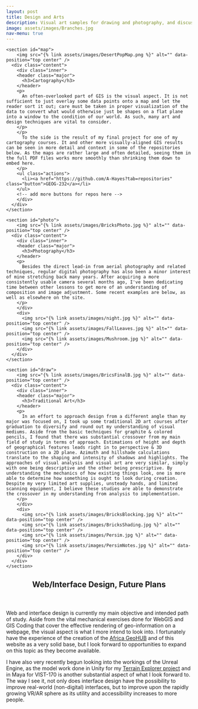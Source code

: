 ```yaml
---
layout: post
title: Design and Arts
description: Visual art samples for drawing and photography, and discussions on experience in other mediums.
image: assets/images/Branches.jpg
nav-menu: true
---
```


<div id="main">

  <section id="items" class="spotlights">
  
    <section id="map">
        <img src="{% link assets/images/DesertPopMap.png %}" alt="" data-position="top center" />
      <div class="content">
        <div class="inner">
        <header class="major">
          <h3>Cartography</h3>
        </header>
        <p>
          An often-overlooked part of GIS is the visual aspect. It is not sufficient to just overlay some data points onto a map and let the reader sort it out; care must be taken in proper visualization of the data to convert what would otherwise just be shapes on a flat plane into a window to the condition of our world. As such, many art and design techniques are vital to consider. 
        </p>
        </p>
          To the side is the result of my final project for one of my cartography courses. It and other more visually-aligned GIS results can be seen in more detail and context in some of the repositories below. As the maps are rather large and often detailed, seeing them in the full PDF files works more smoothly than shrinking them down to embed here. 
        </p>
        <ul class="actions">
          <li><a href="https://github.com/A-Hayes?tab=repositories" class="button">GEOG-232</a></li>
        </ul>
        <!-- add more buttons for repos here -->
        </div>
      </div>
    </section>
    
    <section id="photo">
        <img src="{% link assets/images/BricksPhoto.jpg %}" alt="" data-position="top center" />
      <div class="content">
        <div class="inner">
        <header class="major">
          <h3>Photography</h3>
        </header>
        <p>
          Besides the direct lead-in from aerial photography and related techniques, regular digital photography has also been a minor interest of mine stretching back many years. After acquiring a more consistently usable camera several months ago, I've been dedicating time between other lessons to get more of an understanding of composition and image adjustment. Some recent examples are below, as well as elsewhere on the site. 
        </p>
        </div>
        <div>
          <img src="{% link assets/images/night.jpg %}" alt="" data-position="top center" />
          <img src="{% link assets/images/FallLeaves.jpg %}" alt="" data-position="top center" />
          <img src="{% link assets/images/Mushroom.jpg %}" alt="" data-position="top center" />
        </div>
      </div>
    </section>
    
    <section id="draw">
        <img src="{% link assets/images/BricsFinalB.jpg %}" alt="" data-position="top center" />
      <div class="content">
        <div class="inner">
        <header class="major">
          <h3>Traditional Art</h3>
        </header>
        <p>
          In an effort to approach design from a different angle than my major was focused on, I took up some traditional 2D art courses after graduation to diversify and round out my understanding of visual mediums. Aside from the basic techniques for graphite & colored pencils, I found that there was substantial crossover from my main field of study in terms of approach. Estimations of height and depth of geographical features leads right in to perspective & 3D construction on a 2D plane. Azimuth and hillshade calculations translate to the shaping and intensity of shadows and highlights. The approaches of visual analysis and visual art are very similar, simply with one being descriptive and the other being prescriptive. By understanding the mechanics of how existing things look, one is more able to determine how something is ought to look during creation. Despite my very limited art supplies, unsteady hands, and limited scanning equipment, I believe these studies are able to demonstrate the crossover in my understanding from analysis to implementation. 
        </p>
        </div>
        <div>
          <img src="{% link assets/images/BricksBlocking.jpg %}" alt="" data-position="top center" />
          <img src="{% link assets/images/BricksShading.jpg %}" alt="" data-position="top center" />
          <img src="{% link assets/images/Persim.jpg %}" alt="" data-position="top center" />
          <img src="{% link assets/images/PersimNotes.jpg %}" alt="" data-position="top center" />
        </div>
      </div>
    </section>
  
  </section>
  
  <section id="webinter">
    <div class="inner">
      <header class="major">
        <h2>Web/Interface Design, Future Plans</h2>
      </header>
      <p>
        Web and interface design is currently my main objective and intended path of study. Aside from the vital mechanical exercises done for WebGIS and GIS Coding that cover the effective rendering of geo-information on a webpage, the visual aspect is what I more intend to look into. I fortunately have the experience of the creation of the <a href="https://a-hayes.github.io/GISTech.html#geohub">Africa GeoHUB</a> and of this website as a very solid base, but I look forward to opportunities to expand on this topic as they become available.
      </p>
      <p>
        I have also very recently begun looking into the workings of the Unreal Engine, as the model work done in Unity for my <a href="https://a-hayes.github.io/GISTech.html#bridge">Terrain Explorer project</a> and in Maya for VIST-170 is another substantial aspect of what I look forward to. The way I see it, not only does interface design have the possibility to improve real-world (non-digital) interfaces, but to improve upon the rapidly growing VR/AR sphere as its utility and accessibility increases to more people. 
      </p>
    </div>
  </section>
  
</div>
